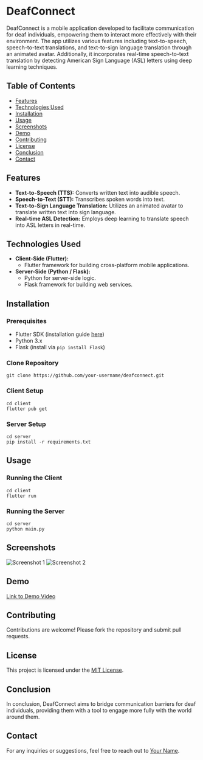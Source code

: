 # DeafConnect

DeafConnect is a mobile application developed to facilitate communication for deaf individuals, empowering them to interact more effectively with their environment. The app utilizes various features including text-to-speech, speech-to-text translations, and text-to-sign language translation through an animated avatar. Additionally, it incorporates real-time speech-to-text translation by detecting American Sign Language (ASL) letters using deep learning techniques.

## Table of Contents

- [Features](#features)
- [Technologies Used](#technologies-used)
- [Installation](#installation)
- [Usage](#usage)
- [Screenshots](#screenshots)
- [Demo](#demo)
- [Contributing](#contributing)
- [License](#license)
- [Conclusion](#conclusion)
- [Contact](#contact)

## Features

- **Text-to-Speech (TTS):** Converts written text into audible speech.
- **Speech-to-Text (STT):** Transcribes spoken words into text.
- **Text-to-Sign Language Translation:** Utilizes an animated avatar to translate written text into sign language.
- **Real-time ASL Detection:** Employs deep learning to translate speech into ASL letters in real-time.

## Technologies Used

- **Client-Side (Flutter):** 
  - Flutter framework for building cross-platform mobile applications.
- **Server-Side (Python / Flask):**
  - Python for server-side logic.
  - Flask framework for building web services.

## Installation

### Prerequisites

- Flutter SDK (installation guide [here](https://flutter.dev/docs/get-started/install))
- Python 3.x
- Flask (install via `pip install Flask`)

### Clone Repository

```
git clone https://github.com/your-username/deafconnect.git
```

### Client Setup

```
cd client
flutter pub get
```

### Server Setup

```
cd server
pip install -r requirements.txt
```

## Usage

### Running the Client

```
cd client
flutter run
```

### Running the Server

```
cd server
python main.py
```

## Screenshots

![Screenshot 1](/path/to/screenshot1.png)
![Screenshot 2](/path/to/screenshot2.png)

## Demo

[Link to Demo Video](https://www.youtube.com/watch?v=your-demo-video-id)

## Contributing

Contributions are welcome! Please fork the repository and submit pull requests.

## License

This project is licensed under the [MIT License](LICENSE).

## Conclusion

In conclusion, DeafConnect aims to bridge communication barriers for deaf individuals, providing them with a tool to engage more fully with the world around them.

## Contact

For any inquiries or suggestions, feel free to reach out to [Your Name](mailto:your-email@example.com).
```
